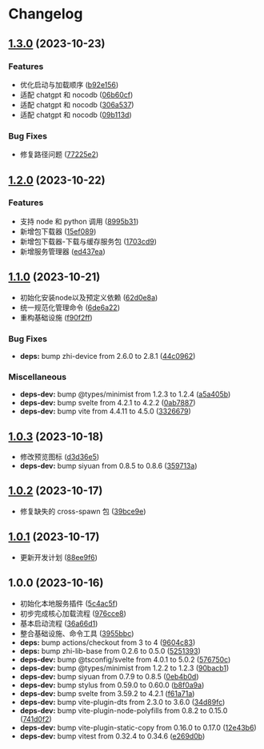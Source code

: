 # Changelog

## [1.3.0](https://github.com/terwer/siyuan-plugin-local-service/compare/v1.2.0...v1.3.0) (2023-10-23)


### Features

* 优化启动与加载顺序 ([b92e156](https://github.com/terwer/siyuan-plugin-local-service/commit/b92e1565d759a4218983bbf585f34040a5ad07fe))
* 适配 chatgpt 和 nocodb ([06b60cf](https://github.com/terwer/siyuan-plugin-local-service/commit/06b60cfb8c3b7970ad1bd215072e0511b892ec86))
* 适配 chatgpt 和 nocodb ([306a537](https://github.com/terwer/siyuan-plugin-local-service/commit/306a537f7da0562172312f089cd3323d5091d100))
* 适配 chatgpt 和 nocodb ([09b113d](https://github.com/terwer/siyuan-plugin-local-service/commit/09b113d2621f32d21e730d8828dbd047a785bd73))


### Bug Fixes

* 修复路径问题 ([77225e2](https://github.com/terwer/siyuan-plugin-local-service/commit/77225e204c198c83ef3171d17c9a60687f17df4e))

## [1.2.0](https://github.com/terwer/siyuan-plugin-local-service/compare/v1.1.0...v1.2.0) (2023-10-22)
### Features
* 支持 node 和 python 调用 ([8995b31](https://github.com/terwer/siyuan-plugin-local-service/commit/8995b31ac0edc838cb54461ba853cc37d00f54a0))
* 新增包下载器 ([15ef089](https://github.com/terwer/siyuan-plugin-local-service/commit/15ef089c0c4cf4282479a5c356f505a5d3db7fcf))
* 新增包下载器-下载与缓存服务包 ([1703cd9](https://github.com/terwer/siyuan-plugin-local-service/commit/1703cd98574d186b5a3e75c59b2227ba48d96722))
* 新增服务管理器 ([ed437ea](https://github.com/terwer/siyuan-plugin-local-service/commit/ed437ea350d167d872046aac226820a5207540b2))
## [1.1.0](https://github.com/terwer/siyuan-plugin-local-service/compare/v1.0.3...v1.1.0) (2023-10-21)
* 初始化安装node以及预定义依赖 ([62d0e8a](https://github.com/terwer/siyuan-plugin-local-service/commit/62d0e8a31845ae7e97ad208a8b4595a40462c29f))
* 统一规范化管理命令 ([6de6a22](https://github.com/terwer/siyuan-plugin-local-service/commit/6de6a22a6583128e6cedf7f9e41402cffcd378ce))
* 重构基础设施 ([f90f2ff](https://github.com/terwer/siyuan-plugin-local-service/commit/f90f2ff4147b4af10299894e207498c044aa33e5))
### Bug Fixes
* **deps:** bump zhi-device from 2.6.0 to 2.8.1 ([44c0962](https://github.com/terwer/siyuan-plugin-local-service/commit/44c09623aa76fd24f1269ab89e0c3969f561e9f4))
### Miscellaneous
* **deps-dev:** bump @types/minimist from 1.2.3 to 1.2.4 ([a5a405b](https://github.com/terwer/siyuan-plugin-local-service/commit/a5a405b2bf9def33533d03d51f5cbc4e7e716309))
* **deps-dev:** bump svelte from 4.2.1 to 4.2.2 ([0ab7887](https://github.com/terwer/siyuan-plugin-local-service/commit/0ab788723f2d0a4c223d1b306e4e01c68295d689))
* **deps-dev:** bump vite from 4.4.11 to 4.5.0 ([3326679](https://github.com/terwer/siyuan-plugin-local-service/commit/33266793607a299dc26eb26ca62bc87a955cd488))
## [1.0.3](https://github.com/terwer/siyuan-plugin-local-service/compare/v1.0.2...v1.0.3) (2023-10-18)
* 修改预览图标 ([d3d36e5](https://github.com/terwer/siyuan-plugin-local-service/commit/d3d36e50fb481170827647d1a36e6a3d439b8f12))
* **deps-dev:** bump siyuan from 0.8.5 to 0.8.6 ([359713a](https://github.com/terwer/siyuan-plugin-local-service/commit/359713aeec743d1534305760bbd71eb988726475))
## [1.0.2](https://github.com/terwer/siyuan-plugin-local-service/compare/v1.0.1...v1.0.2) (2023-10-17)
* 修复缺失的 cross-spawn 包 ([39bce9e](https://github.com/terwer/siyuan-plugin-local-service/commit/39bce9e40a93eb800a699528d9ef844b5f7e6515))
## [1.0.1](https://github.com/terwer/siyuan-plugin-local-service/compare/v1.0.0...v1.0.1) (2023-10-17)
* 更新开发计划 ([88ee9f6](https://github.com/terwer/siyuan-plugin-local-service/commit/88ee9f6f8174f31a606f816533cb8f033522916f))
## 1.0.0 (2023-10-16)
* 初始化本地服务插件 ([5c4ac5f](https://github.com/terwer/siyuan-plugin-local-service/commit/5c4ac5fe014f659d0968b93b478c07ca8b756246))
* 初步完成核心加载流程 ([976cce8](https://github.com/terwer/siyuan-plugin-local-service/commit/976cce8566188a5a48e33ab2db83e8a561b8ff69))
* 基本启动流程 ([36a66d1](https://github.com/terwer/siyuan-plugin-local-service/commit/36a66d11252cb435782f1b42aaf8c9778b92b40d))
* 整合基础设施、命令工具 ([3955bbc](https://github.com/terwer/siyuan-plugin-local-service/commit/3955bbc53a22a1deae209a8485b1e90c23ad2aba))
* **deps:** bump actions/checkout from 3 to 4 ([9604c83](https://github.com/terwer/siyuan-plugin-local-service/commit/9604c83eacfdd68bd86362d5c2b7e37b1f9710f0))
* **deps:** bump zhi-lib-base from 0.2.6 to 0.5.0 ([5251393](https://github.com/terwer/siyuan-plugin-local-service/commit/5251393e1065da85883d8a14eb37202147807474))
* **deps-dev:** bump @tsconfig/svelte from 4.0.1 to 5.0.2 ([576750c](https://github.com/terwer/siyuan-plugin-local-service/commit/576750c24f419f36fd6d138234b52cd2595fec0f))
* **deps-dev:** bump @types/minimist from 1.2.2 to 1.2.3 ([90bacb1](https://github.com/terwer/siyuan-plugin-local-service/commit/90bacb165259ccdf959ea0b1199ebcbc50cd4864))
* **deps-dev:** bump siyuan from 0.7.9 to 0.8.5 ([0eb4b0d](https://github.com/terwer/siyuan-plugin-local-service/commit/0eb4b0d9b561fc42d7e3bd27e7c17bb753cfff5c))
* **deps-dev:** bump stylus from 0.59.0 to 0.60.0 ([b8f0a9a](https://github.com/terwer/siyuan-plugin-local-service/commit/b8f0a9abe4c02965e112631e9a4abb0bc711fd21))
* **deps-dev:** bump svelte from 3.59.2 to 4.2.1 ([f61a71a](https://github.com/terwer/siyuan-plugin-local-service/commit/f61a71a7847e5ad465d400331542097684c5f244))
* **deps-dev:** bump vite-plugin-dts from 2.3.0 to 3.6.0 ([34d89fc](https://github.com/terwer/siyuan-plugin-local-service/commit/34d89fc8296efa4469ca6e06e2d687805c24ebd5))
* **deps-dev:** bump vite-plugin-node-polyfills from 0.8.2 to 0.15.0 ([741d0f2](https://github.com/terwer/siyuan-plugin-local-service/commit/741d0f2f3951748869d2ae8a8c537faeeb3a50c1))
* **deps-dev:** bump vite-plugin-static-copy from 0.16.0 to 0.17.0 ([12e43b6](https://github.com/terwer/siyuan-plugin-local-service/commit/12e43b6cc4a955aabecf32cdfac6f8ba5945338d))
* **deps-dev:** bump vitest from 0.32.4 to 0.34.6 ([e269d0b](https://github.com/terwer/siyuan-plugin-local-service/commit/e269d0b22330b39775a8911fae6a3a5bb9d4dd9f))
